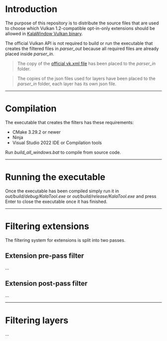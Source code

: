 # Introduction

The purpose of this repository is to distribute the source files that are used to choose which Vulkan 1.2-compatible opt-in-only extensions should be allowed in [KalaWindow Vulkan binary](https://github.com/KalaKit/KalaWindow).

The official Vulkan API is not required to build or run the executable that creates the filtered files in *parser_out* because all required files are already placed inside *parser_in*.

> The copy of the [official vk.xml file](https://github.com/KhronosGroup/Vulkan-Docs/blob/main/xml/vk.xml) has been placed to the *parser_in* folder.

> The copies of the json files used for layers have been placed to the *parser_in* folder, each layer has its own json file.

---

# Compilation

The executable that creates the filters has these requirements:
- CMake 3.29.2 or newer
- Ninja
- Visual Studio 2022 IDE or Compilation tools

Run *build_all_windows.bat* to compile from source code.

---

# Running the executable

Once the executable has been compiled simply run it in *out/build/debug/KalaTool.exe* or *out/build/release/KalaTool.exe* and press Enter to close the executable once it has finished.

---

# Filtering extensions

The filtering system for extensions is split into two passes.

## Extension pre-pass filter

...

## Extension post-pass filter

...

---

# Filtering layers

...
